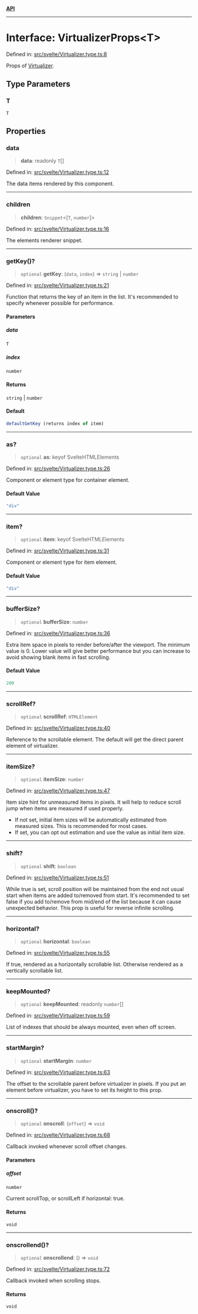 [**API**](../../API.md)

***

# Interface: VirtualizerProps\<T\>

Defined in: [src/svelte/Virtualizer.type.ts:8](https://github.com/inokawa/virtua/blob/fdee6d1c4b2d37018e8c4a4e965e41b663c51047/src/svelte/Virtualizer.type.ts#L8)

Props of [Virtualizer](../variables/VList.md).

## Type Parameters

### T

`T`

## Properties

### data

> **data**: readonly `T`[]

Defined in: [src/svelte/Virtualizer.type.ts:12](https://github.com/inokawa/virtua/blob/fdee6d1c4b2d37018e8c4a4e965e41b663c51047/src/svelte/Virtualizer.type.ts#L12)

The data items rendered by this component.

***

### children

> **children**: `Snippet`\<\[`T`, `number`\]\>

Defined in: [src/svelte/Virtualizer.type.ts:16](https://github.com/inokawa/virtua/blob/fdee6d1c4b2d37018e8c4a4e965e41b663c51047/src/svelte/Virtualizer.type.ts#L16)

The elements renderer snippet.

***

### getKey()?

> `optional` **getKey**: (`data`, `index`) => `string` \| `number`

Defined in: [src/svelte/Virtualizer.type.ts:21](https://github.com/inokawa/virtua/blob/fdee6d1c4b2d37018e8c4a4e965e41b663c51047/src/svelte/Virtualizer.type.ts#L21)

Function that returns the key of an item in the list. It's recommended to specify whenever possible for performance.

#### Parameters

##### data

`T`

##### index

`number`

#### Returns

`string` \| `number`

#### Default

```ts
defaultGetKey (returns index of item)
```

***

### as?

> `optional` **as**: keyof SvelteHTMLElements

Defined in: [src/svelte/Virtualizer.type.ts:26](https://github.com/inokawa/virtua/blob/fdee6d1c4b2d37018e8c4a4e965e41b663c51047/src/svelte/Virtualizer.type.ts#L26)

Component or element type for container element.

#### Default Value

```ts
"div"
```

***

### item?

> `optional` **item**: keyof SvelteHTMLElements

Defined in: [src/svelte/Virtualizer.type.ts:31](https://github.com/inokawa/virtua/blob/fdee6d1c4b2d37018e8c4a4e965e41b663c51047/src/svelte/Virtualizer.type.ts#L31)

Component or element type for item element.

#### Default Value

```ts
"div"
```

***

### bufferSize?

> `optional` **bufferSize**: `number`

Defined in: [src/svelte/Virtualizer.type.ts:36](https://github.com/inokawa/virtua/blob/fdee6d1c4b2d37018e8c4a4e965e41b663c51047/src/svelte/Virtualizer.type.ts#L36)

Extra item space in pixels to render before/after the viewport. The minimum value is 0. Lower value will give better performance but you can increase to avoid showing blank items in fast scrolling.

#### Default Value

```ts
200
```

***

### scrollRef?

> `optional` **scrollRef**: `HTMLElement`

Defined in: [src/svelte/Virtualizer.type.ts:40](https://github.com/inokawa/virtua/blob/fdee6d1c4b2d37018e8c4a4e965e41b663c51047/src/svelte/Virtualizer.type.ts#L40)

Reference to the scrollable element. The default will get the direct parent element of virtualizer.

***

### itemSize?

> `optional` **itemSize**: `number`

Defined in: [src/svelte/Virtualizer.type.ts:47](https://github.com/inokawa/virtua/blob/fdee6d1c4b2d37018e8c4a4e965e41b663c51047/src/svelte/Virtualizer.type.ts#L47)

Item size hint for unmeasured items in pixels. It will help to reduce scroll jump when items are measured if used properly.

- If not set, initial item sizes will be automatically estimated from measured sizes. This is recommended for most cases.
- If set, you can opt out estimation and use the value as initial item size.

***

### shift?

> `optional` **shift**: `boolean`

Defined in: [src/svelte/Virtualizer.type.ts:51](https://github.com/inokawa/virtua/blob/fdee6d1c4b2d37018e8c4a4e965e41b663c51047/src/svelte/Virtualizer.type.ts#L51)

While true is set, scroll position will be maintained from the end not usual start when items are added to/removed from start. It's recommended to set false if you add to/remove from mid/end of the list because it can cause unexpected behavior. This prop is useful for reverse infinite scrolling.

***

### horizontal?

> `optional` **horizontal**: `boolean`

Defined in: [src/svelte/Virtualizer.type.ts:55](https://github.com/inokawa/virtua/blob/fdee6d1c4b2d37018e8c4a4e965e41b663c51047/src/svelte/Virtualizer.type.ts#L55)

If true, rendered as a horizontally scrollable list. Otherwise rendered as a vertically scrollable list.

***

### keepMounted?

> `optional` **keepMounted**: readonly `number`[]

Defined in: [src/svelte/Virtualizer.type.ts:59](https://github.com/inokawa/virtua/blob/fdee6d1c4b2d37018e8c4a4e965e41b663c51047/src/svelte/Virtualizer.type.ts#L59)

List of indexes that should be always mounted, even when off screen.

***

### startMargin?

> `optional` **startMargin**: `number`

Defined in: [src/svelte/Virtualizer.type.ts:63](https://github.com/inokawa/virtua/blob/fdee6d1c4b2d37018e8c4a4e965e41b663c51047/src/svelte/Virtualizer.type.ts#L63)

The offset to the scrollable parent before virtualizer in pixels. If you put an element before virtualizer, you have to set its height to this prop.

***

### onscroll()?

> `optional` **onscroll**: (`offset`) => `void`

Defined in: [src/svelte/Virtualizer.type.ts:68](https://github.com/inokawa/virtua/blob/fdee6d1c4b2d37018e8c4a4e965e41b663c51047/src/svelte/Virtualizer.type.ts#L68)

Callback invoked whenever scroll offset changes.

#### Parameters

##### offset

`number`

Current scrollTop, or scrollLeft if horizontal: true.

#### Returns

`void`

***

### onscrollend()?

> `optional` **onscrollend**: () => `void`

Defined in: [src/svelte/Virtualizer.type.ts:72](https://github.com/inokawa/virtua/blob/fdee6d1c4b2d37018e8c4a4e965e41b663c51047/src/svelte/Virtualizer.type.ts#L72)

Callback invoked when scrolling stops.

#### Returns

`void`
